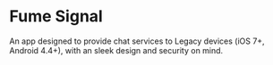 # Fume Signal
An app designed to provide chat services to Legacy devices (iOS 7+, Android 4.4+), with an sleek design and security on mind.

